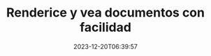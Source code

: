 ---
############################# Static ##########################
layout: "family"
date: 2023-12-20T06:39:57
draft: false

product: "Viewer"
product_tag: "viewer"

############################# Head ############################
head_title: "API de renderizado y visualización de documentos | API local y servicio en línea"
head_description: "Renderice y vea archivos de Word, PDF, Excel, Powerpoint o imágenes de forma fácil y gratuita"

############################# Header ##########################
title: "Renderice y vea documentos con facilidad"
description: |
  Potente API de visor para renderizar diferentes archivos a PDF, HTML e imágenes.

  Cargue documentos de diversas fuentes, incluidos archivos, secuencias, URL, servidores FTP, Amazon S3, Azure Blob Storage y más.

  Genere páginas HTML responsivas, proteja los archivos PDF de salida y reordene sus páginas, rote páginas, renderice notas y comentarios si es necesario.

############################# Platforms ############################
supported_platforms:
  enable: true  
  head_title: "Elige tu plataforma"
  title: "Plataformas compatibles"
  description: "La biblioteca GroupDocs.Viewer admite los siguientes sistemas operativos y marcos"
  details_link_title: "Aprende más"
  items:
    # supported_platforms loop
    - title: ".NET"
      description: "GroupDocs.Viewer for .NET"
      color: "blue"
      tag: "net"
      link: "/viewer/net/"
      features_link: "https://docs.groupdocs.com/viewer/net/system-requirements/"
      features:
        # features loop
        - content: ".NET Framework 4.6.2+  <br>  .NET Core 3.1  <br>  .NET 6+"
          rows: "3"
        # features loop
        - content: "Windows, Linux"
          rows: "1"
        # features loop
        - content: "Más de 180 formatos de archivo"
          rows: "1"
        # features loop
        - content: "Paquete de interfaz de usuario para ASP.NET Core"
          rows: "1"
        # features loop
        - content: "ASP.NET WebForms Demo  <br>  ASP.NET MVC Demo  <br>  ASP.NET Core Demo"
          rows: "3"
    
    # supported_platforms loop
    - title: "Java"
      description: "GroupDocs.Viewer for Java"
      color: "red"
      tag: "java"
      link: "/viewer/java/"
      features_link: "https://docs.groupdocs.com/viewer/java/system-requirements/"
      features:
        # features loop
        - content: "J2SE 8.0 (1.8)+"
          rows: "3"
        # features loop
        - content:  "Windows, Linux, macOS"
          rows: "1"       
        # features loop
        - content: "Más de 180 formatos de archivo"
          rows: "1"
        # features loop
        - content:  "Paquete de interfaz de usuario para Spring y Dropwizard"
          rows: "1"
        # features loop
        - content:  "Spring Demo  <br>  Dropwizard demo"
          rows: "3"

    # supported_platforms loop
    - title: "Node.js"
      description: "GroupDocs.Viewer for Node.js"
      color: "green"
      tag: "nodejs-java"
      link: "/viewer/nodejs-java/"
      features_link: "https://docs.groupdocs.com/viewer/nodejs-java/system-requirements/"
      features:
        # features loop
        - content: "Node.js 16+  <br>  and J2SE 8.0 (1.8)+"
          rows: "3"
        # features loop
        - content:  "Windows, Linux, macOS"
          rows: "1"
        # features loop
        - content:  "Más de 180 formatos de archivo"
          rows: "1"
        # features loop
        - content:  "Paquete de interfaz de usuario: próximamente"
          rows: "1" 
        # features loop
        - content:  "Demostración: próximamente"
          rows: "3" 


############################# Features ############################

features:
  enable: true
  title: "Conjunto de funciones de GroupDocs.Viewer"
  description: "API para renderizar archivos de diferentes tipos como HTML, PDF, PNG y JPEG en aplicaciones para verlos sin software de terceros."

  items:
    # feature loop
    - icon: "view"
      title: "Ver documentos e imágenes."
      content: "Vea documentos representándolos como archivos HTML, PDF, PNG y JPEG."

    # feature loop
    - icon: "password"
      title: "Abrir documentos seguros"
      content: "Especifique una contraseña para abrir documentos cifrados."

    # feature loop
    - icon: "load"
      title: "Cargue archivos desde cualquier lugar"
      content: "Cargue documentos desde varios archivos, URL, servidores FTP, Amazon S3 y más."
    
    # feature loop
    - icon: "pages"
      title: "Renderizar todas o páginas específicas"
      content: "Especifique un rango de números de página que se representarán."


############################# Code samples ############################
code_samples:
  enable: true
  title: "Ejemplos de código de GroupDocs.Viewer"
  description: "Algunos casos de uso de operaciones típicas de GroupDocs.Viewer en C#, Java, TypeScript"
  items:
    # code sample loop
    - title: "Cómo renderizar archivos DOCX a PDF"
      content: |
       Renderice documentos DOCX a PDF sin Microsoft Word u otro software instalado. Cargue y vea fácilmente archivos DOCX dentro de su aplicación .NET, ya sea una aplicación web o de escritorio. A continuación se muestra un ejemplo de cómo convertir un archivo DOCX a PDF:
      samples:
        - language: "C#"
          color: "blue"
          content: |
            ```csharp {style=abap}   
            // Cargue el archivo DOCX para renderizar
            using (Viewer viewer = new Viewer("sample.docx"))
            {
              // Renderizar DOCX a un archivo PDF
              PdfViewOptions viewOptions = new PdfViewOptions();
              viewer.View(viewOptions);
            }
            ```
        - language: "Java"
          color: "red"
          content: |
            ```java {style=abap}   
            import com.groupdocs.viewer.Viewer;
            import com.groupdocs.viewer.options.PdfViewOptions;
            // ...
            // Cargue el archivo DOCX para renderizar
            try (Viewer viewer = new Viewer("sample.docx")) {
                // Renderizar DOCX a un archivo PDF
                PdfViewOptions viewOptions = new PdfViewOptions();
                viewer.view(viewOptions);
            }
            ```
        - language: "TypeScript"
          color: "green"
          content: |
            ```javascript {style=abap}  
            // Cargue el archivo DOCX para renderizar
            const viewer = new groupdocs.viewer.Viewer("sample.docx")
            
            // Renderizar DOCX a un archivo PDF
            const viewOptions = groupdocs.viewer.PdfViewOptions(output.pdf)
            viewer.view(viewOptions)
            ```


############################# Formats ############################
formats:
  enable: true
  title:  "Más de 180 formatos de archivo compatibles"
  description: "GroupDocs.Viewer admite operaciones con los más populares [formatos de archivo](https://docs.groupdocs.com/viewer/net/supported-document-formats/)"


############################# Metrics ############################

metrics:
  enable: true
  title: "Métricas detalladas y conocimientos estadísticos"
  description: "Sumérgete en un desglose detallado de nuestras cifras clave, proporcionando métricas completas y conocimientos estadísticos sobre nuestros logros, impacto y crecimiento."

  items:
    # metrics loop
    - number: "180+"
      title: "Formatos soportados"
      content: "Vea fácilmente más de 180 formatos de archivos, incluidos documentos, imágenes y dibujos CAD, sin complicaciones. Rompe las barreras de compatibilidad y accede a diversos archivos sin esfuerzo con nuestra solución de visualización integral."
    # metrics loop
    - number: "1.0M"
      title: "Descargas NuGet"
      content: "Nuestra solución de paquete NuGet se ha convertido en un recurso confiable y ampliamente adoptado en la comunidad de desarrolladores, brindando una integración perfecta y una funcionalidad valiosa para innumerables proyectos."

    # metrics loop
    - number: "10+"
      title: "Bibliotecas"
      content: "Nuestro producto incluye más de 10 bibliotecas que ofrecen funciones avanzadas para optimizar el rendimiento. Estas bibliotecas están diseñadas para satisfacer diferentes necesidades de desarrollo con capacidades incomparables."
    
    # metrics loop
    - number: "100+"
      title: "Clientes felices"
      content: "Sirviendo a las marcas más emblemáticas de todo el mundo. ¡Descubra por qué a cientos de personas les encanta GroupDocs.Viewer! Explore una navegación fluida, una colaboración cómoda y una facilidad de uso incomparable. ¡Únete ahora!"


############################# Customers ############################
# logo size X1 => 170:70  X2 => 340 : 140

customers:
  enable: true
  title: "Nuestros clientes felices"
  description: "Las bibliotecas de GroupDocs son utilizadas por marcas distinguidas y reconocidas a nivel mundial en todo el mundo."

  items:
    # customers loop
    - title: "BenQ Corporation"
      logo: "benq"
    # customers loop
    - title: "Nasdaq Stock Market"
      logo: "nasdaq"
    # customers loop
    - title: "AT&T Inc."
      logo: "att"
    # customers loop
    - title: "AstraZeneca"
      logo: "astrazeneca"
    # customers loop
    - title: "Central Bank of Argentina"
      logo: "argentinacentralbank"
    # customers loop
    - title: "Roche Holding AG"
      logo: "roche"
    # customers loop
    - title: "Capita"
      logo: "capita"
    # customers loop
    - title: "Axa S.A."
      logo: "axa"
    # customers loop
    - title: "Instructure Inc."
      logo: "instructure"
     # customers loop
    - title: "Wipro"
      logo: "wipro"



############################# Actions ############################

actions:
  enable: true
  title: "¿Listo para comenzar?"
  description: "Pruebe las funciones de GroupDocs.Viewer de forma gratuita o solicite una licencia"

  items:
    #  loop
    - title: ".NET"
      link: "/viewer/net/"
      color: "blue"
        #  loop
    - title: "Java"
      link: "/viewer/java/"
      color: "red"
        #  loop
    - title: "Node.js"
      link: "/viewer/nodejs-java/"
      color: "green"


############################# Faq ############################

faq:
  enable: true
  title: "Preguntas e inquietudes comunes"
  description: "Encuentre respuestas a consultas comunes en nuestra sección de preguntas frecuentes para abordar rápidamente sus consultas e inquietudes."

  items:
    #  loop
    - question: "¿Puedo evaluar los productos de GroupDocs antes de comprarlos?"
      answer: |
        ¡Sí! Todos los productos GroupDocs tienen disponible una versión de evaluación sin riesgos. Recomendamos encarecidamente a los desarrolladores que descarguen y prueben nuestras API antes de comprarlas para asegurarse de que satisfarán sus necesidades al 100%.
    #  loop
    - question: "¿GroupDocs realiza demostraciones de productos?"
      answer: |
        No, nuestro enfoque está en nuestras API y en hacer los productos más funcionales y estables posibles. Ofrecemos pruebas totalmente funcionales y gratuitas en forma de [licencia temporal](https://purchase.groupdocs.com/temporary-license/) para que pueda probar el producto usted mismo.
    #  loop
    - question: "¿Dónde puedo descargar el producto?"
      answer: |
        Todos los productos están disponibles para descargar desde el [sitio web](https://releases.groupdocs.com). No enviamos copias físicas de nuestro software por correo.    
    #  loop
    - question: "¿Las licencias de desarrollador de GroupDocs son por usuario o por usuario designado?"
      answer: |
        Las licencias de GroupDocs Developer son por usuario, no por usuario designado. Entendemos que los miembros de un equipo de codificación pueden cambiar con el tiempo y que no es práctico tener que actualizar las licencias cada vez que esto ocurre.
    #  loop
    - question: "¿Necesitamos licencias sólo para desarrolladores activos? Por ejemplo, tenemos un equipo de dos desarrolladores trabajando en el turno A y un segundo equipo de dos desarrolladores trabajando en el turno B… en esta situación, ¿necesitamos dos o cuatro licencias?"
      answer: |
        Todos los desarrolladores que estén trabajando en el proyecto deben tener una licencia. En esta situación, GroupDocs considera que su equipo tiene cuatro miembros (aunque trabajen en momentos diferentes).

############################# Cloud ############################

cloud_links:
  enable: true
  title: "API de código bajo de GroupDocs.Viewer"
  description: "Acelere la visualización de documentos o imágenes en cualquier tipo de aplicación con nuestra API REST basada en la nube"

  items:
    #  loop
    - icon: "groupdocs_viewer-for-curl"
      title: "GroupDocs.Viewer Cloud for cURL"
      link: "https://products.groupdocs.cloud/viewer/curl"
      content: "Utilice la API del visor de documentos cURL RESTful para representar y mostrar de manera eficiente Microsoft Office, PDF y varios otros formatos de archivos estándar en sus aplicaciones."

    #  loop
    - icon: "groupdocs_viewer-for-net"
      title: "GroupDocs.Viewer Cloud for .NET"
      link: "https://products.groupdocs.cloud/viewer/net"
      content: "Mejore las capacidades de visualización de documentos en aplicaciones .NET con Cloud SDK para .NET. Vea documentos sin problemas en formatos HTML, PDF o imagen."
    #  loop
    - icon: "groupdocs_viewer-for-java"
      title: "GroupDocs.Viewer Cloud for Java"
      link: "https://products.groupdocs.cloud/viewer/java"
      content: "Integre capacidades avanzadas de representación de documentos en sus aplicaciones Java utilizando un SDK de visor de documentos para Java especialmente diseñado."

############################# Apps ############################

app_links:
  enable: true
  title: "Aplicaciones GroupDocs.Viewer NoCode"
  description: "Aplicación en línea que le permite ver más de 180 formatos de archivos populares en el navegador"

  items:
    #  loop
    - icon: "groupdocs_viewer-app"
      title: "GroupDocs.Viewer Total"
      link: "https://products.groupdocs.app/viewer/total"
      content: "Explore una aplicación en línea gratuita para ver más de 180 formatos de archivos directamente desde su navegador web preferido."

    #  loop
    - icon: "groupdocs_words-app"
      title:  "GroupDocs.Viewer DOCX"
      link: "https://products.groupdocs.app/viewer/docx"
      content: "Herramienta basada en web para ver archivos de Microsoft Word sin esfuerzo en varios dispositivos."

    #  loop
    - icon: "groupdocs_pdf-app"
      title:  "GroupDocs.Viewer PDF"
      link: "https://products.groupdocs.app/viewer/pdf"
      content: "Abra y vea archivos PDF en línea con el visor de PDF gratuito."
    

---